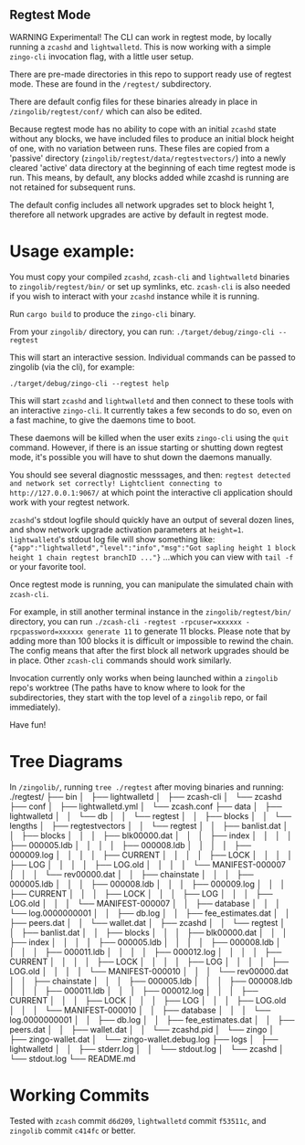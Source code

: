## Regtest Mode
WARNING Experimental!
The CLI can work in regtest mode, by locally running a `zcashd` and `lightwalletd`.
This is now working with a simple `zingo-cli` invocation flag, with a little user setup.

There are pre-made directories in this repo to support ready use of regtest mode. These are found in the `/regtest/` subdirectory.

There are default config files for these binaries already in place in `/zingolib/regtest/conf/` which can also be edited.

Because regtest mode has no ability to cope with an initial `zcashd` state without any blocks,
we have included files to produce an initial block height of one, with no variation between runs.
These files are copied from a 'passive' directory (`zingolib/regtest/data/regtestvectors/`)
into a newly cleared 'active' data directory at the beginning of each time regtest mode is run.
This means, by default, any blocks added while zcashd is running are not retained for subsequent runs.

The default config includes all network upgrades set to block height 1, therefore all network upgrades are active by default in regtest mode.

# Usage example:
You must copy your compiled `zcashd`, `zcash-cli` and `lightwalletd` binaries to `zingolib/regtest/bin/` or set up symlinks, etc. `zcash-cli` is also needed if you wish
to interact with your `zcashd` instance while it is running.

Run `cargo build` to produce the `zingo-cli` binary.

From your `zingolib/` directory, you can run:
`./target/debug/zingo-cli --regtest`

This will start an interactive session. Individual commands can be passed to zingolib (via the cli), for example:

`./target/debug/zingo-cli --regtest help`

This will start `zcashd` and `lightwalletd` and then connect to these tools with an interactive `zingo-cli`.
It currently takes a few seconds to do so, even on a fast machine, to give the daemons time to boot.

These daemons will be killed when the user exits `zingo-cli` using the `quit` command.
However, if there is an issue starting or shutting down regtest mode, it's possible you will have to shut down the daemons manually.

You should see several diagnostic messsages, and then:
`regtest detected and network set correctly!
Lightclient connecting to http://127.0.0.1:9067/`
at which point the interactive cli application should work with your regtest network.

`zcashd`'s stdout logfile should quickly have an output of several dozen lines, and show network upgrade activation parameters at `height=1`.
`lightwalletd`'s stdout log file will show something like:
`{"app":"lightwalletd","level":"info","msg":"Got sapling height 1 block height 1 chain regtest branchID ..."}`
...which you can view with `tail -f` or your favorite tool.

Once regtest mode is running, you can manipulate the simulated chain with `zcash-cli`.

For example, in still another terminal instance in the `zingolib/regtest/bin/` directory, you can run
`./zcash-cli -regtest -rpcuser=xxxxxx -rpcpassword=xxxxxx generate 11` to generate 11 blocks.
Please note that by adding more than 100 blocks it is difficult or impossible to rewind the chain. The config means that after the first block all network upgrades should be in place.
Other `zcash-cli` commands should work similarly.

Invocation currently only works when being launched within a `zingolib` repo's worktree
(The paths have to know where to look for the subdirectories, they start with the top level of a `zingolib` repo, or fail immediately).

Have fun!

# Tree Diagrams
In `/zingolib/`, running `tree ./regtest`
after moving binaries and running:
./regtest/
├── bin
│   ├── lightwalletd
│   ├── zcash-cli
│   └── zcashd
├── conf
│   ├── lightwalletd.yml
│   └── zcash.conf
├── data
│   ├── lightwalletd
│   │   └── db
│   │       └── regtest
│   │           ├── blocks
│   │           └── lengths
│   ├── regtestvectors
│   │   └── regtest
│   │       ├── banlist.dat
│   │       ├── blocks
│   │       │   ├── blk00000.dat
│   │       │   ├── index
│   │       │   │   ├── 000005.ldb
│   │       │   │   ├── 000008.ldb
│   │       │   │   ├── 000009.log
│   │       │   │   ├── CURRENT
│   │       │   │   ├── LOCK
│   │       │   │   ├── LOG
│   │       │   │   ├── LOG.old
│   │       │   │   └── MANIFEST-000007
│   │       │   └── rev00000.dat
│   │       ├── chainstate
│   │       │   ├── 000005.ldb
│   │       │   ├── 000008.ldb
│   │       │   ├── 000009.log
│   │       │   ├── CURRENT
│   │       │   ├── LOCK
│   │       │   ├── LOG
│   │       │   ├── LOG.old
│   │       │   └── MANIFEST-000007
│   │       ├── database
│   │       │   └── log.0000000001
│   │       ├── db.log
│   │       ├── fee_estimates.dat
│   │       ├── peers.dat
│   │       └── wallet.dat
│   ├── zcashd
│   │   └── regtest
│   │       ├── banlist.dat
│   │       ├── blocks
│   │       │   ├── blk00000.dat
│   │       │   ├── index
│   │       │   │   ├── 000005.ldb
│   │       │   │   ├── 000008.ldb
│   │       │   │   ├── 000011.ldb
│   │       │   │   ├── 000012.log
│   │       │   │   ├── CURRENT
│   │       │   │   ├── LOCK
│   │       │   │   ├── LOG
│   │       │   │   ├── LOG.old
│   │       │   │   └── MANIFEST-000010
│   │       │   └── rev00000.dat
│   │       ├── chainstate
│   │       │   ├── 000005.ldb
│   │       │   ├── 000008.ldb
│   │       │   ├── 000011.ldb
│   │       │   ├── 000012.log
│   │       │   ├── CURRENT
│   │       │   ├── LOCK
│   │       │   ├── LOG
│   │       │   ├── LOG.old
│   │       │   └── MANIFEST-000010
│   │       ├── database
│   │       │   └── log.0000000001
│   │       ├── db.log
│   │       ├── fee_estimates.dat
│   │       ├── peers.dat
│   │       ├── wallet.dat
│   │       └── zcashd.pid
│   └── zingo
│       ├── zingo-wallet.dat
│       └── zingo-wallet.debug.log
├── logs
│   ├── lightwalletd
│   │   ├── stderr.log
│   │   └── stdout.log
│   └── zcashd
│       └── stdout.log
└── README.md

# Working Commits
Tested with `zcash` commit `d6d209`, `lightwalletd` commit `f53511c`, and `zingolib` commit `c414fc` or better.
